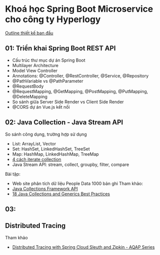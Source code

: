 # Khoá học Spring Boot Microservice cho công ty Hyperlogy

[Outline thiết kế ban đầu](SpringBootMicroservice.pdf)

## 01: Triển khai Spring Boot REST API
- Cấu trúc thư mục dự án Spring Boot
- Multilayer Architecture
- Model View Controller
- Annotations: @Controller, @RestController, @Service, @Repository
- @PathVariable vs @PathParameter
- @RequestBody
- @RequestMapping, @GetMapping, @PostMapping, @PutMapping, @DeleteMapping
- So sánh giữa Server Side Render vs Client Side Render
- @CORS dự án Vue.js kết nối 

## 02: Java Collection - Java Stream API
So sánh công dụng, trường hợp sử dụng
- List: ArrayList, Vector
- Set: HashSet, LinkedHashSet, TreeSet
- Map: HashMap, LinkedHashMap, TreeMap
- [4 cách iterate collection](https://www.codejava.net/java-core/collections/the-4-methods-for-iterating-collections-in-java)
- Java Stream API: stream, collect, groupby, filter, compare

Bài tập:
- Web site phân tích dữ liệu People Data 1000 bản ghi
Tham khảo:
- [Java Collections Framework API](https://www.codejava.net/java-core/collections/overview-of-java-collections-framework-api-uml-**diagram**)
- [18 Java Collections and Generics Best Practices](https://www.codejava.net/java-core/collections/18-java-collections-and-generics-best-practices)


## 03: 

## Distributed Tracing

Tham khảo
- [Distributed Tracing with Spring Cloud Sleuth and Zipkin - AQAP Series](https://dev.to/brunodrugowick/distributed-tracing-with-spring-cloud-sleuth-and-zipkin-3moo)